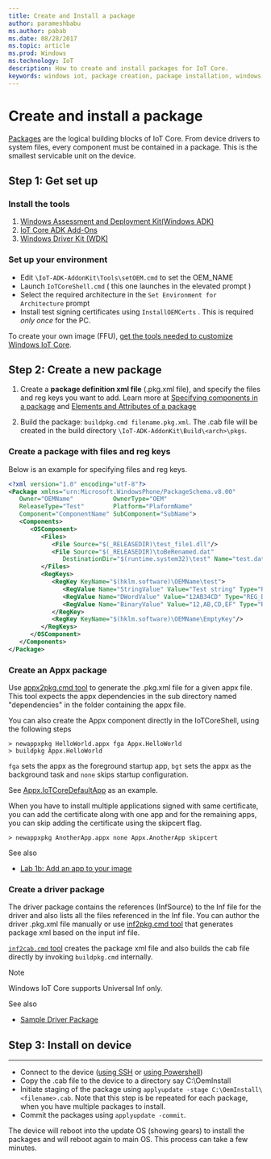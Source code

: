 ```yaml
---
title: Create and Install a package
author: parameshbabu
ms.author: pabab
ms.date: 08/28/2017
ms.topic: article
ms.prod: Windows
ms.technology: IoT
description: How to create and install packages for IoT Core.
keywords: windows iot, package creation, package installation, windows iot
---
```


# Create and install a package
[Packages](https://msdn.microsoft.com/windows/hardware/commercialize/manufacture/iot/iot-core-manufacturing-guide#Packages) are the logical building blocks of IoT Core. From device drivers to system files, every component must be contained in a package. This is the smallest servicable unit on the device.

## Step 1: Get set up

### Install the tools

1. [Windows Assessment and Deployment Kit(Windows ADK)](https://developer.microsoft.com/windows/hardware/windows-assessment-deployment-kit#winADK)
2. [IoT Core ADK Add-Ons](https://github.com/ms-iot/iot-adk-addonkit/)
3. [Windows Driver Kit (WDK)](https://developer.microsoft.com/en-us/windows/hardware/windows-driver-kit)

### Set up your environment

* Edit `\IoT-ADK-AddonKit\Tools\setOEM.cmd` to set the OEM_NAME
* Launch `IoTCoreShell.cmd` ( this one launches in the elevated prompt )
* Select the required architecture in the `Set Environment for Architecture` prompt
* Install test signing certificates using `InstallOEMCerts` . This is required *only once* for the PC.

To create your own image (FFU), [get the tools needed to customize Windows IoT Core](https://msdn.microsoft.com/windows/hardware/commercialize/manufacture/iot/set-up-your-pc-to-customize-iot-core).

## Step 2: Create a new package
1. Create a **package definition xml file** (.pkg.xml file), and specify the files and reg keys you want to add.
      Learn more at [Specifying components in a package](https://msdn.microsoft.com/en-us/library/dn789218) and [Elements and Attributes of a package](https://msdn.microsoft.com/en-us/library/dn756796)

2. Build the package: `buildpkg.cmd filename.pkg.xml`. The .cab file will be created in the build directory `\IoT-ADK-AddonKit\Build\<arch>\pkgs`.

### Create a package with files and reg keys
Below is an example for specifying files and reg keys.

```xml
<?xml version="1.0" encoding="utf-8"?>
<Package xmlns="urn:Microsoft.WindowsPhone/PackageSchema.v8.00"
   Owner="OEMName"           OwnerType="OEM"
   ReleaseType="Test"        Platform="PlaformName"
   Component="ComponentName" SubComponent="SubName">
   <Components>
      <OSComponent>
         <Files>
            <File Source="$(_RELEASEDIR)\test_file1.dll"/>
            <File Source="$(_RELEASEDIR)\toBeRenamed.dat"
               DestinationDir="$(runtime.system32)\test" Name="test.dat"/>
         </Files>
         <RegKeys>
            <RegKey KeyName="$(hklm.software)\OEMName\test">
               <RegValue Name="StringValue" Value="Test string" Type="REG_SZ"/>
               <RegValue Name="DWordValue" Value="12AB34CD" Type="REG_DWORD"/>
               <RegValue Name="BinaryValue" Value="12,AB,CD,EF" Type="REG_BINARY"/>
            </RegKey>
            <RegKey KeyName="$(hklm.software)\OEMName\EmptyKey"/>
         </RegKeys>
      </OSComponent>
   </Components>
</Package>
```

### Create an Appx package

Use [appx2pkg.cmd tool](https://github.com/ms-iot/iot-adk-addonkit/blob/master/Tools/appx2pkg.cmd) to generate the .pkg.xml file for a given appx file. This tool expects the appx dependencies in the sub directory named "dependencies" in the folder containing the appx file.

You can also create the Appx component directly in the IoTCoreShell, using the following steps

    > newappxpkg HelloWorld.appx fga Appx.HelloWorld
    > buildpkg Appx.HelloWorld

`fga` sets the appx as the foreground startup app, `bgt` sets the appx as the background task and `none` skips startup configuration.

See [Appx.IoTCoreDefaultApp](https://github.com/ms-iot/iot-adk-addonkit/blob/develop/Source-arm/Packages/Appx.IoTCoreDefaultApp/) as an example.

When you have to install multiple applications signed with same certificate, you can add the certificate along with one app and for the remaining apps, you can skip adding the certificate using the skipcert flag.

    > newappxpkg AnotherApp.appx none Appx.AnotherApp skipcert

See also

* [Lab 1b: Add an app to your image](https://msdn.microsoft.com/windows/hardware/commercialize/manufacture/iot/deploy-your-app-with-a-standard-board)


### Create a driver package

The driver package contains the references (InfSource) to the Inf file for the driver and also lists all the files referenced in the Inf file. You can author the driver .pkg.xml file manually or use [inf2pkg.cmd tool](https://github.com/ms-iot/iot-adk-addonkit/blob/master/Tools/inf2pkg.cmd) that generates package xml based on the input inf file.

[`inf2cab.cmd` tool](https://github.com/ms-iot/iot-adk-addonkit/blob/master/Tools/inf2cab.cmd) creates the package xml file and also builds the cab file directly by invoking `buildpkg.cmd` internally.

> [!NOTE]
> Windows IoT Core supports Universal Inf only.

See also

* [Sample Driver Package](https://github.com/ms-iot/iot-adk-addonkit/blob/develop/Source-arm/BSP/CustomRpi2/Packages/CustomRPi2.GPIO/CustomRPi2.GPIO.pkg.xml)

## Step 3: Install on device
---

* Connect to the device ([using SSH](SSH.md) or [using Powershell](powershell.md))
* Copy the <filename>.cab file to the device to a directory say C:\OemInstall
* Initiate staging of the package using `applyupdate -stage C:\OemInstall\<filename>.cab`. Note that this step is be repeated for each package, when you have multiple packages to install.
* Commit the packages using `applyupdate -commit`.

The device will reboot into the update OS (showing gears) to install the packages and will reboot again to main OS. This process can take a few minutes.
